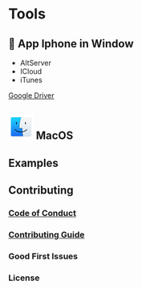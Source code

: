 # Tools

## 📱 App Iphone in Window

- AltServer
- ICloud
- iTunes
<p><a href="">Google Driver</a></p>

## <img src="./images/macos.png" alt="" style="height:50px"/> MacOS




## Examples


## Contributing



### [Code of Conduct](https://code.fb.com/codeofconduct)


### [Contributing Guide](https://reactjs.org/contributing/how-to-contribute.html)


### Good First Issues



### License


